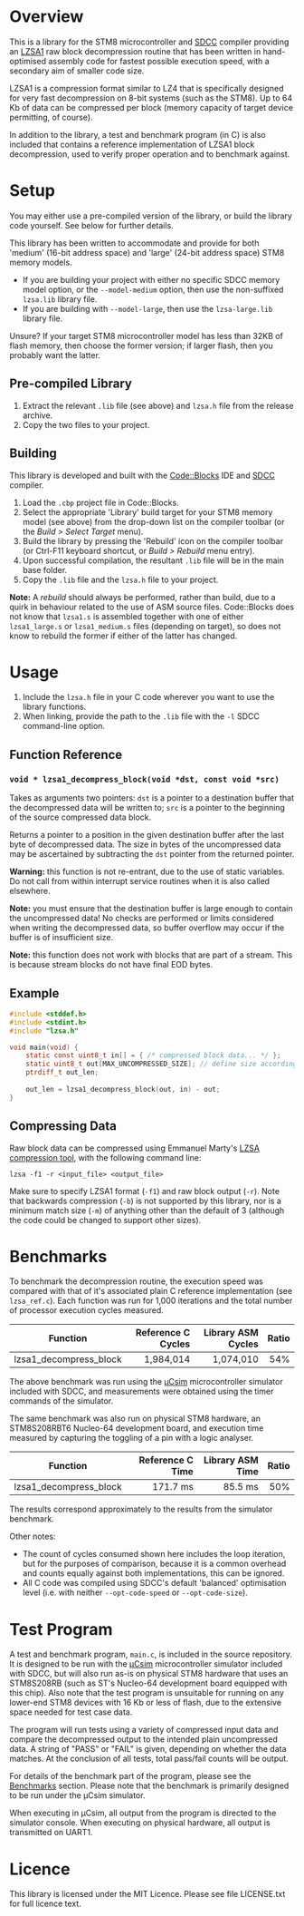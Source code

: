 # Overview

This is a library for the STM8 microcontroller and [SDCC](http://sdcc.sourceforge.net/) compiler providing an [LZSA1](https://github.com/emmanuel-marty/lzsa) raw block decompression routine that has been written in hand-optimised assembly code for fastest possible execution speed, with a secondary aim of smaller code size.

LZSA1 is a compression format similar to LZ4 that is specifically designed for very fast decompression on 8-bit systems (such as the STM8). Up to 64 Kb of data can be compressed per block (memory capacity of target device permitting, of course).

In addition to the library, a test and benchmark program (in C) is also included that contains a reference implementation of LZSA1 block decompression, used to verify proper operation and to benchmark against.

# Setup

You may either use a pre-compiled version of the library, or build the library code yourself. See below for further details.

This library has been written to accommodate and provide for both 'medium' (16-bit address space) and 'large' (24-bit address space) STM8 memory models.

* If you are building your project with either no specific SDCC memory model option, or the `--model-medium` option, then use the non-suffixed `lzsa.lib` library file.
* If you are building with `--model-large`, then use the `lzsa-large.lib` library file.

Unsure? If your target STM8 microcontroller model has less than 32KB of flash memory, then choose the former version; if larger flash, then you probably want the latter.

## Pre-compiled Library

1. Extract the relevant `.lib` file (see above) and `lzsa.h` file from the release archive.
2. Copy the two files to your project.

## Building

This library is developed and built with the [Code::Blocks](http://codeblocks.org/) IDE and [SDCC](http://sdcc.sourceforge.net/) compiler.

1. Load the `.cbp` project file in Code::Blocks.
2. Select the appropriate 'Library' build target for your STM8 memory model (see above) from the drop-down list on the compiler toolbar (or the *Build > Select Target* menu).
3. Build the library by pressing the 'Rebuild' icon on the compiler toolbar (or Ctrl-F11 keyboard shortcut, or *Build > Rebuild* menu entry).
4. Upon successful compilation, the resultant `.lib` file will be in the main base folder.
5. Copy the `.lib` file and the `lzsa.h` file to your project.

**Note:** A *rebuild* should always be performed, rather than build, due to a quirk in behaviour related to the use of ASM source files. Code::Blocks does not know that `lzsa1.s` is assembled together with one of either `lzsa1_large.s` or `lzsa1_medium.s` files (depending on target), so does not know to rebuild the former if either of the latter has changed.

# Usage

1. Include the `lzsa.h` file in your C code wherever you want to use the library functions.
2. When linking, provide the path to the `.lib` file with the `-l` SDCC command-line option.

## Function Reference

### `void * lzsa1_decompress_block(void *dst, const void *src)`

Takes as arguments two pointers: `dst` is a pointer to a destination buffer that the decompressed data will be written to; `src` is a pointer to the beginning of the source compressed data block.

Returns a pointer to a position in the given destination buffer after the last byte of decompressed data. The size in bytes of the uncompressed data may be ascertained by subtracting the `dst` pointer from the returned pointer.

**Warning:** this function is not re-entrant, due to the use of static variables. Do not call from within interrupt service routines when it is also called elsewhere.

**Note:** you must ensure that the destination buffer is large enough to contain the uncompressed data! No checks are performed or limits considered when writing the decompressed data, so buffer overflow may occur if the buffer is of insufficient size.

**Note:** this function does not work with blocks that are part of a stream. This is because stream blocks do not have final EOD bytes.

## Example

```c
#include <stddef.h>
#include <stdint.h>
#include "lzsa.h"

void main(void) {
    static const uint8_t in[] = { /* compressed block data... */ };
    static uint8_t out[MAX_UNCOMPRESSED_SIZE]; // define size according to data
    ptrdiff_t out_len;
    
    out_len = lzsa1_decompress_block(out, in) - out;
}
```

## Compressing Data

Raw block data can be compressed using Emmanuel Marty's [LZSA compression tool](https://github.com/emmanuel-marty/lzsa/releases), with the following command line:

`lzsa -f1 -r <input_file> <output_file>`

Make sure to specify LZSA1 format (`-f1`) and raw block output (`-r`). Note that backwards compression (`-b`) is not supported by this library, nor is a minimum match size (`-m`) of anything other than the default of 3 (although the code could be changed to support other sizes).

# Benchmarks

To benchmark the decompression routine, the execution speed was compared with that of it's associated plain C reference implementation (see `lzsa_ref.c`). Each function was run for 1,000 iterations and the total number of processor execution cycles measured.

| Function               | Reference C Cycles | Library ASM Cycles | Ratio |
| ---------------------- | -----------------: | -----------------: | ----: |
| lzsa1_decompress_block |          1,984,014 |          1,074,010 |   54% |

The above benchmark was run using the [μCsim](http://mazsola.iit.uni-miskolc.hu/~drdani/embedded/ucsim/) microcontroller simulator included with SDCC, and measurements were obtained using the timer commands of the simulator.

The same benchmark was also run on physical STM8 hardware, an STM8S208RBT6 Nucleo-64 development board, and execution time measured by capturing the toggling of a pin with a logic analyser.

| Function               | Reference C Time | Library ASM Time | Ratio |
| ---------------------- | ---------------: | ---------------: | ----: |
| lzsa1_decompress_block |         171.7 ms |          85.5 ms |   50% |

The results correspond approximately to the results from the simulator benchmark.

Other notes:

* The count of cycles consumed shown here includes the loop iteration, but for the purposes of comparison, because it is a common overhead and counts equally against both implementations, this can be ignored.
* All C code was compiled using SDCC's default 'balanced' optimisation level (i.e. with neither `--opt-code-speed` or `--opt-code-size`).

# Test Program

A test and benchmark program, `main.c`, is included in the source repository. It is designed to be run with the [μCsim](http://mazsola.iit.uni-miskolc.hu/~drdani/embedded/ucsim/) microcontroller simulator included with SDCC, but will also run as-is on physical STM8 hardware that uses an STM8S208RB (such as ST's Nucleo-64 development board equipped with this chip). Also note that the test program is unsuitable for running on any lower-end STM8 devices with 16 Kb or less of flash, due to the extensive space needed for test case data.

The program will run tests using a variety of compressed input data and compare the decompressed output to the intended plain uncompressed data. A string of "PASS" or "FAIL" is given, depending on whether the data matches. At the conclusion of all tests, total pass/fail counts will be output.

For details of the benchmark part of the program, please see the [Benchmarks](#benchmarks) section. Please note that the benchmark is primarily designed to be run under the μCsim simulator.

When executing in μCsim, all output from the program is directed to the simulator console. When executing on physical hardware, all output is transmitted on UART1.

# Licence

This library is licensed under the MIT Licence. Please see file LICENSE.txt for full licence text.